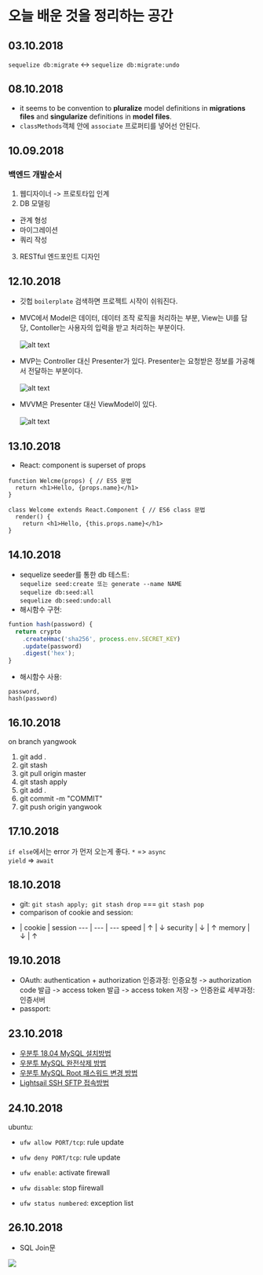 오늘 배운 것을 정리하는 공간
====

## 03.10.2018
```sequelize db:migrate``` <-> ```sequelize db:migrate:undo```

## 08.10.2018
* it seems to be convention to __pluralize__ model definitions in __migrations files__ and __singularize__ definitions in __model files__.
* ```classMethods```객체 안에 ```associate``` 프로퍼티를 넣어선 안된다.

## 10.09.2018
### 백엔드 개발순서
1. 웹디자이너 -> 프로토타입 인계
2. DB 모델링
 * 관계 형성
 * 마이그레이션
 * 쿼리 작성
3. RESTful 엔드포인트 디자인 

## 12.10.2018
* 깃헙 ```boilerplate``` 검색하면 프로젝트 시작이 쉬워진다.
* MVC에서 Model은 데이터, 데이터 조작 로직을 처리하는 부분, View는 UI를 담당, Contoller는 사용자의 입력을 받고 처리하는 부분이다.  <br>  
![alt text](https://magi82.github.io/images/2017-2-24-android-mvc-mvp-mvvm/mvc.png "mvc pattern")

* MVP는 Controller 대신 Presenter가 있다. Presenter는 요청받은 정보를 가공해서 전달하는 부분이다.  <br>  
![alt text](https://magi82.github.io/images/2017-2-24-android-mvc-mvp-mvvm/mvp.png "mvp pattern")

* MVVM은 Presenter 대신 ViewModel이 있다. <br>  
![alt text](https://magi82.github.io/images/2017-2-24-android-mvc-mvp-mvvm/mvvm.png "mvvm pattern")

## 13.10.2018
 * React: component is superset of props  <br>  
```
function Welcme(props) { // ES5 문법
  return <h1>Hello, {props.name}</h1>
}

class Welcome extends React.Component { // ES6 class 문법
  render() {
    return <h1>Hello, {this.props.name}</h1>
}
```

## 14.10.2018
* sequelize seeder를 통한 db 테스트:  
```sequelize seed:create 또는 generate --name NAME```  
```sequelize db:seed:all```  
```sequelize db:seed:undo:all```  
* 해시함수 구현:
```javascript
funtion hash(password) {
  return crypto
    .createHmac('sha256', process.env.SECRET_KEY)
    .update(password)
    .digest('hex');
}
```
* 해시함수 사용:
```
password, 
hash(password)
```

## 16.10.2018
on branch yangwook

1. git add .
2. git stash
3. git pull origin master
4. git stash apply
5. git add .
6. git commit -m "COMMIT"
7. git push origin yangwook

## 17.10.2018
```if else```에서는 error 가 먼저 오는게 좋다. 
```*``` => ```async```  
```yield``` => ```await```

## 18.10.2018
* git: ```git stash apply; git stash drop``` === ```git stash pop```
* comparison of cookie and session:  

- | cookie | session
--- | --- | ---
speed | ↑ | ↓
security | ↓ | ↑
memory | ↓ | ↑

## 19.10.2018
* OAuth: 
  authentication + authorization
  인증과정: 인증요청 -> authorization code 발급 -> access token 발급 -> access token 저장 -> 인증완료
  세부과정: 인증서버
 * passport:

## 23.10.2018
* [우분투 18.04 MySQL 설치방법](https://linuxize.com/post/how-to-install-mysql-on-ubuntu-18-04/)
* [우분투 MySQL 완전삭제 방법](http://aesthetic9.tistory.com/entry/ubuntu%EC%97%90%EC%84%9C-mysql-%EC%99%84%EC%A0%84%EC%82%AD%EC%A0%9C-%ED%9B%84-%EC%9E%AC%EC%84%A4%EC%B9%98)
* [우분투 MySQL Root 패스워드 변경 방법](https://linuxconfig.org/how-to-reset-root-mysql-password-on-ubuntu-18-04-bionic-beaver-linux)
* [Lightsail SSH SFTP 접속방법](https://extrememanual.net/27663)

## 24.10.2018
ubuntu: 
* ```ufw allow PORT/tcp```: rule update
* ```ufw deny PORT/tcp```: rule update

* ```ufw enable```: activate firewall 
* ```ufw disable```: stop fiirewall
* ```ufw status numbered```: exception list

## 26.10.2018
* SQL Join문  

<img src="https://external-preview.redd.it/M5QHWsp2vgZ-3QDZ4m-qS58lsOUgDNHau8trSFzS8H0.jpg?width=960&crop=smart&auto=webp&s=45aa885fd11dda569ffa363855db14c8a8559fc1">